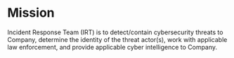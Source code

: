 # Mission

Incident Response Team (IRT) is to detect/contain cybersecurity threats to Company, determine the identity of the threat actor(s), work with applicable law enforcement, and provide applicable cyber intelligence to Company.